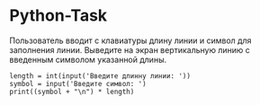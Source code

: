 # Python-Task
Пользователь вводит с клавиатуры длину линии и символ для заполнения линии. Выведите на экран вертикальную линию с введенным символом указанной длины.


```
length = int(input('Введите длинну линии: '))
symbol = input('Введите символ: ')
print((symbol + "\n") * length)
```

